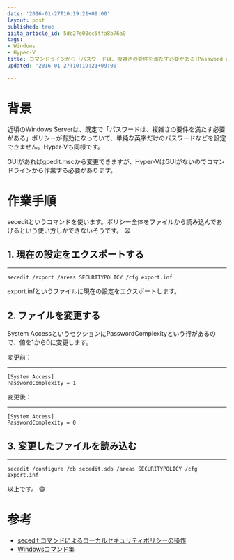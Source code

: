 ```yaml
---
date: '2016-01-27T10:19:21+09:00'
layout: post
published: true
qiita_article_id: 5de27e00ec5ffa8b76a9
tags:
- Windows
- Hyper-V
title: コマンドラインから「パスワードは、複雑さの要件を満たす必要がある(Password must meet complexity requirements)」ポリシーを無効にする
updated: '2016-01-27T10:19:21+09:00'

---
```

# 背景  
  
近頃のWindows Serverは、既定で「パスワードは、複雑さの要件を満たす必要がある」ポリシーが有効になっていて、単純な英字だけのパスワードなどを設定できません。Hyper-Vも同様です。  
  
GUIがあればgpedit.mscから変更できますが、Hyper-VはGUIがないのでコマンドラインから作業する必要があります。  
  
# 作業手順  
  
seceditというコマンドを使います。ポリシー全体をファイルから読み込んであげるという使い方しかできないそうです。 :frowning:   
  
## 1. 現在の設定をエクスポートする  
  
****  
```cl:
secedit /export /areas SECURITYPOLICY /cfg export.inf
```  
  
export.infというファイルに現在の設定をエクスポートします。  
  
## 2. ファイルを変更する  
  
System AccessというセクションにPasswordComplexityという行があるので、値を1から0に変更します。  
  
変更前：  
  
****  
```ini:
[System Access]
PasswordComplexity = 1
```  
  
変更後：  
  
****  
```ini:
[System Access]
PasswordComplexity = 0
```  
  
## 3. 変更したファイルを読み込む  
  
****  
```cl:
secedit /configure /db secedit.sdb /areas SECURITYPOLICY /cfg export.inf
```  
  
以上です。 :smile:   
  
# 参考  
  
- [secedit コマンドによるローカルセキュリティポリシーの操作](http://orebibou.com/2013/09/secedit-%E3%82%B3%E3%83%9E%E3%83%B3%E3%83%89%E3%81%AB%E3%82%88%E3%82%8B%E3%83%AD%E3%83%BC%E3%82%AB%E3%83%AB%E3%82%BB%E3%82%AD%E3%83%A5%E3%83%AA%E3%83%86%E3%82%A3%E3%83%9D%E3%83%AA%E3%82%B7%E3%83%BC/)  
- [Windowsコマンド集](http://itpro.nikkeibp.co.jp/article/Windows/20051013/222731/)  
